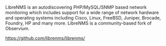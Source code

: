LibreNMS is an autodiscovering PHP/MySQL/SNMP based network monitoring which includes support for a wide range of network hardware and operating systems including Cisco, Linux, FreeBSD, Juniper, Brocade, Foundry, HP and many more. LibreNMS is a community-based fork of Observium.

https://github.com/librenms/librenms/
